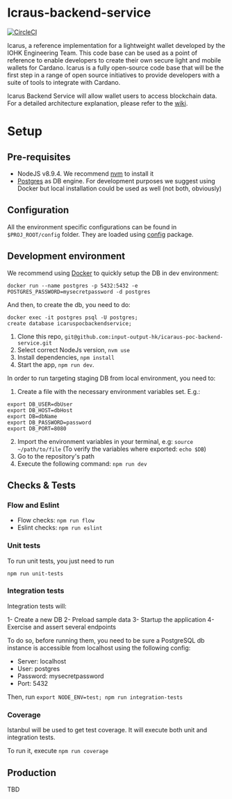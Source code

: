 # Icraus-backend-service

[![CircleCI](https://circleci.com/gh/input-output-hk/icarus-poc-backend-service.svg?style=svg)](https://circleci.com/gh/input-output-hk/icarus-poc-backend-service)


Icarus, a reference implementation for a lightweight wallet developed by the IOHK Engineering Team. This code base can be used as a point of reference to enable developers to create their own secure light and mobile wallets for Cardano. Icarus is a fully open-source code base that will be the first step in a range of open source initiatives to provide developers with a suite of tools to integrate with Cardano.

Icarus Backend Service will allow wallet users to access blockchain data. For a detailed architecture explanation, please refer to the [wiki](https://github.com/input-output-hk/icarus-poc/wiki/Architecture).

# Setup

## Pre-requisites

* NodeJS v8.9.4. We recommend [nvm](https://github.com/creationix/nvm) to install it
* [Postgres](https://www.postgresql.org/) as DB engine. For development purposes we
  suggest using Docker but local installation could be used as well (not both,
  obviously)

## Configuration

All the environment specific configurations can be found in `$PROJ_ROOT/config` folder.
They are loaded using [config](https://www.npmjs.com/package/config) package.

## Development environment

We recommend using [Docker](https://hub.docker.com/_/postgres/) to quickly setup the DB in dev environment:

`docker run --name postgres -p 5432:5432 -e POSTGRES_PASSWORD=mysecretpassword -d postgres`

And then, to create the db, you need to do:

```
docker exec -it postgres psql -U postgres;
create database icaruspocbackendservice;
```

1.  Clone this repo, `git@github.com:input-output-hk/icaraus-poc-backend-service.git`
2.  Select correct NodeJs version, `nvm use`
3.  Install dependencies, `npm install`
4.  Start the app, `npm run dev`.

In order to run targeting staging DB from local environment, you need to:

1.  Create a file with the necessary environment variables set. E.g.:

```
export DB_USER=dbUser
export DB_HOST=dbHost
export DB=dbName
export DB_PASSWORD=password
export DB_PORT=8080
```

2.  Import the environment variables in your terminal, e.g: `source ~/path/to/file` (To verify
    the variables where exported: `echo $DB`)
3.  Go to the repository's path
4.  Execute the following command: `npm run dev`

## Checks & Tests

### Flow and Eslint

* Flow checks: `npm run flow`
* Eslint checks: `npm run eslint`

### Unit tests

To run unit tests, you just need to run

`npm run unit-tests`

### Integration tests

Integration tests will:

1- Create a new DB
2- Preload sample data
3- Startup the application
4- Exercise and assert several endpoints

To do so, before running them, you need to be sure a PostgreSQL db instance is accessible from localhost
using the following config:

* Server: localhost
* User: postgres
* Password: mysecretpassword
* Port: 5432

Then, run `export NODE_ENV=test; npm run integration-tests`

### Coverage

Istanbul will be used to get test coverage. It will execute both unit and integration tests. 

To run it, execute `npm run coverage`

## Production

TBD
